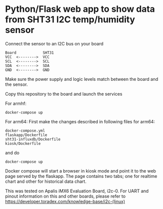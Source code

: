 # Python/Flask web app to show data from SHT31 I2C temp/humidity sensor

Connect the sensor to an I2C bus on your board
```
Board            SHT31
VCC  <-------->  VCC
SCL  <-------->  SCL
SDA  <-------->  SDA
GND  <-------->  GND
```
Make sure the power supply and logic levels match between the board and the sensor.

Copy this repository to the board and launch the services

For armhf:
```
docker-compose up
```

For arm64:
First make the changes described in following files for arm64:
```
docker-compose.yml
flaskapp/Dockerfile
sht31-influxdb/Dockerfile
kiosk/Dockerfile
```

and do
```
docker-compose up
```

Docker compose will start a browser in kiosk mode and point it to the web page
served by the flaskapp. The page contains two tabs; one for realtime chart and
other for historical data chart.

This was tested on Apalis iMX6 Evaluation Board, i2c-0. For UART and pinout
information on this and other boards, please refer to
https://developer.toradex.com/knowledge-base/i2c-(linux)

